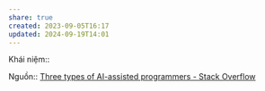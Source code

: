 ```yaml
---
share: true
created: 2023-09-05T16:17
updated: 2024-09-19T14:01
---
```

Khái niệm:: 

Nguồn:: [Three types of AI-assisted programmers - Stack Overflow](https://stackoverflow.blog/2023/12/11/three-types-of-ai-assisted-programmers/)